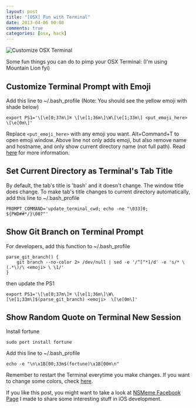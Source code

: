 ```yaml
---
layout: post
title: "[OSX] Fun with Terminal"
date: 2013-04-06 00:08
comments: true
categories: [osx, hack]
---
```


![Customize OSX Terminal](http://f.cl.ly/items/1c3C0z0t1g0e2K1y2X0M/Screen%20Shot%202013-04-06%20at%2012.00.21%20AM.png)

Some fun things you can do to pimp your OSX Terminal: (I'm using Mountain Lion fyi)

## Customize Terminal Prompt with Emoji

Add this line to ~/.bash_profile (Note: You should see the yellow emoji with shade below)

	export PS1='\[\e[0;37m\]⌘ \[\e[1;36m\]\W\[\e[1;33m\] <put_emoji_here>  \[\e[0m\]'
	
Replace `<put_emoji_here>` with any emoji you want. Alt+Command+T to open emoji window.
Above line not only adds emoji, but also remove name and hostname, and only show current directory name (not full path). Read [here](http://osxdaily.com/2006/12/11/how-to-customize-your-terminal-prompt/) for more information.

<!-- more -->

## Set Current Directory as Terminal's Tab Title

By default, the tab's title is 'bash' and it doesn't change. The window title does change. To make tab's title changes to current directory automatically, add this line to ~/.bash_profile

	PROMPT_COMMAND='update_terminal_cwd; echo -ne "\033]0; ${PWD##*/}\007"'
 
## Show Git Branch on Terminal Prompt

For developers, add this function to ~/.bash_profile

	parse_git_branch() {
	    git branch --no-color 2> /dev/null | sed -e '/^[^*]/d' -e 's/* \(.*\)/\ <emoji> \ \1/'
	}

then update the PS1

	export PS1='\[\e[0;37m\]⌘ \[\e[1;36m\]\W\[\e[1;33m\]$(parse_git_branch) <emoji>  \[\e[0m\]'
	
## Show Random Quote on Terminal New Session

Install fortune

	sudo port install fortune
	
Add this line to ~/.bash_profile

	echo -e "\n\x1B[00;33m$(fortune)\x1B[00m\n"

Remember to restart the Terminal everytime you make changes. If you want to change some colors, check [here](https://wiki.archlinux.org/index.php/Color_Bash_Prompt#List_of_colors_for_prompt_and_Bash).

If you like this post, you might want to take a look at [NSMeme Facebook Page](https://www.facebook.com/nsmemepage) I made to share some interesting stuff in iOS development.
